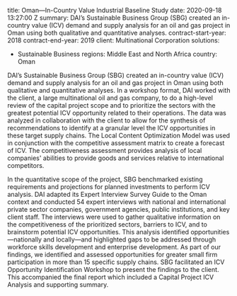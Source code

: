 
title: Oman—In-Country Value Industrial Baseline Study
date: 2020-09-18 13:27:00 Z
summary: DAI’s Sustainable Business Group (SBG) created an in-country value (ICV)
  demand and supply analysis for an oil and gas project in Oman using both qualitative
  and quantitative analyses.
contract-start-year: 2018
contract-end-year: 2019
client: Multinational Corporation
solutions:
- Sustainable Business
regions: Middle East and North Africa
country: Oman


DAI’s Sustainable Business Group (SBG) created an in-country value (ICV) demand and supply analysis for an oil and gas project in Oman using both qualitative and quantitative analyses. In a workshop format, DAI worked with the client, a large multinational oil and gas company, to do a high-level review of the capital project scope and to prioritize the sectors with the greatest potential ICV opportunity related to their operations. The data was analyzed in collaboration with the client to allow for the synthesis of recommendations to identify at a granular level the ICV opportunities in these target supply chains. The Local Content Optimization Model was used in conjunction with the competitive assessment matrix to create a forecast of ICV. The competitiveness assessment provides analysis of local companies' abilities to provide goods and services relative to international competitors.

In the quantitative scope of the project, SBG benchmarked existing requirements and projections for planned investments to perform ICV analysis. DAI adapted its Expert Interview Survey Guide to the Oman context and conducted 54 expert interviews with national and international private sector companies, government agencies, public institutions, and key client staff. The interviews were used to gather qualitative information on the competitiveness of the prioritized sectors, barriers to ICV, and to brainstorm potential ICV opportunities. This analysis identified opportunities—nationally and locally—and highlighted gaps to be addressed through workforce skills development and enterprise development. As part of our findings, we identified and assessed opportunities for greater small firm participation in more than 15 specific supply chains. SBG facilitated an ICV Opportunity Identification Workshop to present the findings to the client. This accompanied the final report which included a Capital Project ICV Analysis and supporting summary.
